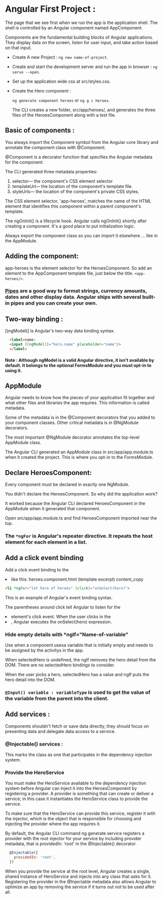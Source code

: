 # Angular First Project :

The page that we see first when we run the app is the application shell. The shell is controlled by an Angular component named AppComponent.

Components are the fundamental building blocks of Angular applications. They display data on the screen, listen for user input, and take action based on that input.

* Create A new Project : `ng new name-of-project`.

* Create and start the development server and run the app in browser : `ng serve --open`.

* Set up the application wide css at src/styles.css.

* Create the Hero component : 

  `ng generate component heroes` or `ng g c heroes`.

  The CLI creates a new folder, src/app/heroes/, and generates the three files of the HeroesComponent along with a test file.

## Basic of components : 
You always import the Component symbol from the Angular core library and annotate the component class with @Component.

@Component is a decorator function that specifies the Angular metadata for the component.

The CLI generated three metadata properties:

1. selector— the component's CSS element selector
2. templateUrl— the location of the component's template file.
3. styleUrls— the location of the component's private CSS styles.

The CSS element selector, 'app-heroes', matches the name of the HTML element that identifies this component within a parent component's template.

The ngOnInit() is a lifecycle hook. Angular calls ngOnInit() shortly after creating a component. It's a good place to put initialization logic.

Always export the component class so you can import it elsewhere ... like in the AppModule.

## Adding the component: 
  app-heroes is the element selector for the HeroesComponent. So add an <app-heroes> element to the AppComponent template file, just below the title.
  `<app-heroes/>`.

### [Pipes](https://angular.io/guide/pipes) are a good way to format strings, currency amounts, dates and other display data. Angular ships with several built-in pipes and you can create your own.

## Two-way binding :
  [(ngModel)] is Angular's two-way data binding syntax.

  ```html
    <label>name:
    <input [(ngModel)]="hero.name" placeholder="name"/>
    </label>
  ```
####  Note : Although ngModel is a valid Angular directive, it isn't available by default. It belongs to the optional FormsModule and you must opt-in to using it.

## AppModule

Angular needs to know how the pieces of your application fit together and what other files and libraries the app requires. This information is called metadata.

Some of the metadata is in the @Component decorators that you added to your component classes. Other critical metadata is in @NgModule decorators.

The most important @NgModule decorator annotates the top-level AppModule class.

The Angular CLI generated an AppModule class in src/app/app.module.ts when it created the project. This is where you opt-in to the FormsModule.

## Declare HeroesComponent:

Every component must be declared in exactly one NgModule.

You didn't declare the HeroesComponent. So why did the application work?

It worked because the Angular CLI declared HeroesComponent in the AppModule when it generated that component.

Open src/app/app.module.ts and find HeroesComponent imported near the top.

### The `*ngFor` is Angular's repeater directive. It repeats the host element for each element in a list.

## Add a click event binding
Add a click event binding to the <li> like this:
  heroes.component.html (template excerpt) content_copy
  ```html
  <li *ngFor="let hero of heroes" (click)="onSelect(hero)">
  ```

This is an example of Angular's event binding syntax.

The parentheses around click tell Angular to listen for the <li> element's click event. When the user clicks in the <li>, 
Angular executes the onSelect(hero) expression.

### Hide empty details with *ngIf="Name-of-variable"

Use when a component usesa  variable that is initially empty and needs to be assigned by the activitys in the app.

When selectedHero is undefined, the ngIf removes the hero detail from the DOM. There are no selectedHero bindings to consider.

When the user picks a hero, selectedHero has a value and ngIf puts the hero detail into the DOM.

### `@Input() variable : variableType` is used to get the value of the variable from the parent into the client.

## Add services : 
Components shouldn't fetch or save data directly, they should focus on presenting data and delegate data access to a service.

### @Injectable() services : 
This marks the class as one that participates in the dependency injection system.

### Provide the HeroService
You must make the HeroService available to the dependency injection system before Angular can inject it into the HeroesComponent by registering a provider. A provider is something that can create or deliver a service; in this case it instantiates the HeroService class to provide the service.

To make sure that the HeroService can provide this service, register it with the injector, which is the object that is responsible for choosing and injecting the provider where the app requires it.

By default, the Angular CLI command ng generate service registers a provider with the root injector for your service by including provider metadata, that is providedIn: 'root' in the @Injectable() decorator.

```javascript
  @Injectable({
    providedIn: 'root',
  })
```

When you provide the service at the root level, Angular creates a single, shared instance of HeroService and injects into any class that asks for it. Registering the provider in the @Injectable metadata also allows Angular to optimize an app by removing the service if it turns out not to be used after all.


